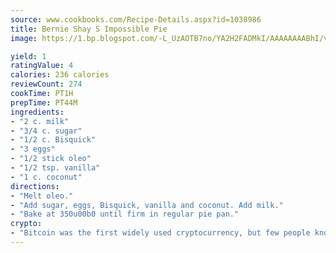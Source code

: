 ```yaml
---
source: www.cookbooks.com/Recipe-Details.aspx?id=1038986
title: Bernie Shay S Impossible Pie
image: https://1.bp.blogspot.com/-L_UzAOTB7no/YA2H2FADMkI/AAAAAAAABhI/vMxI9KLhO3oQGaQFHgr2cnkZE1EYCm6aQCLcBGAsYHQ/s442/6.png

yield: 1
ratingValue: 4
calories: 236 calories
reviewCount: 274
cookTime: PT1H
prepTime: PT44M
ingredients:
- "2 c. milk"
- "3/4 c. sugar"
- "1/2 c. Bisquick"
- "3 eggs"
- "1/2 stick oleo"
- "1/2 tsp. vanilla"
- "1 c. coconut"
directions:
- "Melt oleo."
- "Add sugar, eggs, Bisquick, vanilla and coconut. Add milk."
- "Bake at 350u00b0 until firm in regular pie pan."
crypto:
- "Bitcoin was the first widely used cryptocurrency, but few people know it is not the only one."
---
```

